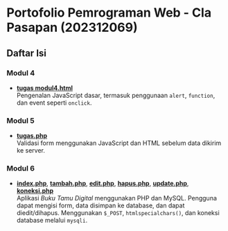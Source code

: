 # Portofolio Pemrograman Web - Cla Pasapan (202312069)

## Daftar Isi

### Modul 4
- **[tugas modul4.html](./tugas%20modul4.html)**  
  Pengenalan JavaScript dasar, termasuk penggunaan `alert`, `function`, dan event seperti `onclick`.

### Modul 5
- **[tugas.php](./tugas.php)**  
  Validasi form menggunakan JavaScript dan HTML sebelum data dikirim ke server.

### Modul 6
- **[index.php](./index.php)**, **[tambah.php](./tambah.php)**, **[edit.php](./edit.php)**, **[hapus.php](./hapus.php)**, **[update.php](./update.php)**, **[koneksi.php](./koneksi.php)**  
  Aplikasi *Buku Tamu Digital* menggunakan PHP dan MySQL. Pengguna dapat mengisi form, data disimpan ke database, dan dapat diedit/dihapus. Menggunakan `$_POST`, `htmlspecialchars()`, dan koneksi database melalui `mysqli`.
